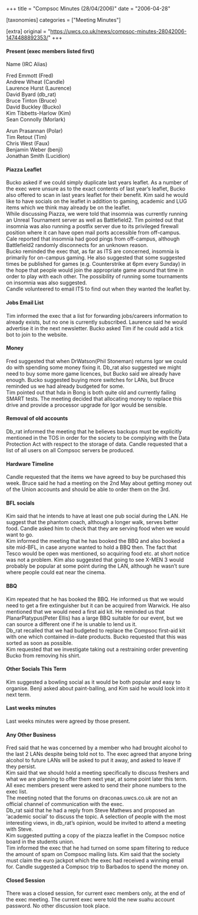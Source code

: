 +++
title = "Compsoc Minutes (28/04/2006)"
date = "2006-04-28"

[taxonomies]
categories = ["Meeting Minutes"]

[extra]
original = "https://uwcs.co.uk/news/compsoc-minutes-28042006-1474488892353/"
+++

#### Present (exec members listed first)

Name (IRC Alias)

Fred Emmott (Fred)  
Andrew Wheat (Candle)  
Laurence Hurst (Laurence)  
David Byard (db\_rat)  
Bruce Tinton (Bruce)  
David Buckley (Bucko)  
Kim Tibbetts-Harlow (Kim)  
Sean Connolly (Morlark)

Arun Prasannan (Polar)  
Tim Retout (Tim)  
Chris West (Faux)  
Benjamin Weber (benji)  
Jonathan Smith (Lucidion)

#### Piazza Leaflet

Bucko asked if we could simply duplicate last years leaflet. As a number of the exec were unsure as to the exact contents of last year’s leaflet, Bucko also offered to scan in last years leaflet for their benefit. Kim said he would like to have socials on the leaflet in addition to gaming, academic and LUG items which we think may already be on the leaflet.  
While discussing Piazza, we were told that insomnia was currently running an Unreal Tournament server as well as Battlefield2. Tim pointed out that insomnia was also running a postfix server due to its privileged firewall position where it can have open mail ports accessible from off-campus. Cale reported that insomnia had good pings from off-campus, although Battlefield2 randomly disconnects for an unknown reason.  
Bucko reminded the exec that, as far as ITS are concerned, insomnia is primarily for on-campus gaming. He also suggested that some suggested times be published for games (e.g. Counterstrike at 6pm every Sunday) in the hope that people would join the appropriate game around that time in order to play with each other. The possibility of running some tournaments on insomnia was also suggested.  
Candle volunteered to email ITS to find out when they wanted the leaflet by.

#### Jobs Email List

Tim informed the exec that a list for forwarding jobs/careers information to already exists, but no one is currently subscribed. Laurence said he would advertise it in the next newsletter. Bucko asked Tim if he could add a tick bot to join to the website.

#### Money

Fred suggested that when DrWatson(Phil Stoneman) returns Igor we could do with spending some money fixing it. Db\_rat also suggested we might need to buy some more game licences, but Bucko said we already have enough. Bucko suggested buying more switches for LANs, but Bruce reminded us we had already budgeted for some.  
Tim pointed out that hda in Bong is both quite old and currently failing SMART tests. The meeting decided that allocating money to replace this drive and provide a processor upgrade for Igor would be sensible.

#### Removal of old accounts

Db\_rat informed the meeting that he believes backups must be explicitly mentioned in the TOS in order for the society to be complying with the Data Protection Act with respect to the storage of data. Candle requested that a list of all users on all Compsoc servers be produced.

#### Hardware Timeline

Candle requested that the items we have agreed to buy be purchased this week. Bruce said he had a meeting on the 2nd May about getting money out of the Union accounts and should be able to order them on the 3rd.

#### BFL socials

Kim said that he intends to have at least one pub social during the LAN. He suggest that the phantom coach, although a longer walk, serves better food. Candle asked him to check that they are serving food when we would want to go.  
Kim informed the meeting that he has booked the BBQ and also booked a site mid-BFL, in case anyone wanted to hold a BBQ then. The fact that Tesco would be open was mentioned, so acquiring food etc. at short notice was not a problem. Kim also suggested that going to see X-MEN 3 would probably be popular at some point during the LAN, although he wasn’t sure where people could eat near the cinema.

#### BBQ

Kim repeated that he has booked the BBQ. He informed us that we would need to get a fire extinguisher but it can be acquired from Warwick. He also mentioned that we would need a first aid kit. He reminded us that PlanarPlatypus(Peter Ellis) has a large BBQ suitable for our event, but we can source a different one if he is unable to lend us it.  
Db\_rat recalled that we had budgeted to replace the Compsoc first-aid kit with one which contained in-date products. Bucko requested that this was sorted as soon as possible.  
Kim requested that we investigate taking out a restraining order preventing Bucko from removing his shirt.

#### Other Socials This Term

Kim suggested a bowling social as it would be both popular and easy to organise. Benji asked about paint-balling, and Kim said he would look into it next term.

#### Last weeks minutes

Last weeks minutes were agreed by those present.

#### Any Other Business

Fred said that he was concerned by a member who had brought alcohol to the last 2 LANs despite being told not to. The exec agreed that anyone bring alcohol to future LANs will be asked to put it away, and asked to leave if they persist.  
Kim said that we should hold a meeting specifically to discuss freshers and what we are planning to offer them next year, at some point later this term.  
All exec members present were asked to send their phone numbers to the exec list.  
The meeting noted that the forums on draconas.uwcs.co.uk are not an official channel of communication with the exec.  
Db\_rat said that he had a reply from Steve Mathews and proposed an ‘academic social’ to discuss the topic. A selection of people with the most interesting views, in db\_rat’s opinion, would be invited to attend a meeting with Steve.  
Kim suggested putting a copy of the piazza leaflet in the Compsoc notice board in the students union.  
Tim informed the exec that he had turned on some spam filtering to reduce the amount of spam on Compsoc mailing lists. Kim said that the society must claim the euro jackpot which the exec had received a winning email for. Candle suggested a Compsoc trip to Barbados to spend the money on.

#### Closed Session

There was a closed session, for current exec members only, at the end of the exec meeting. The current exec were told the new suahu account password. No other discussion took place.
